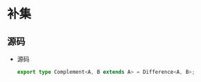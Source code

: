 # 补集

## 源码

  - 源码

    ```typescript
    export type Complement<A, B extends A> = Difference<A, B>;
    ```
